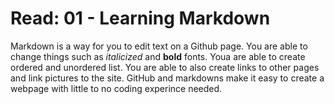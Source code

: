 # Read: 01 - Learning Markdown
Markdown is a way for you to edit text on a Github page. You are able to change things such as *italicized* and **bold** fonts. Youa are able to create ordered and unordered list. You are able to also create links to other pages and link pictures to the site. GitHub and markdowns make it easy to create a webpage with little to no coding experince needed.
